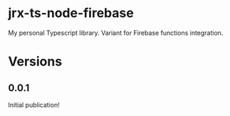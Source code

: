 # jrx-ts-node-firebase

My personal Typescript library.
Variant for Firebase functions integration.

# Versions
## 0.0.1
Initial publication!